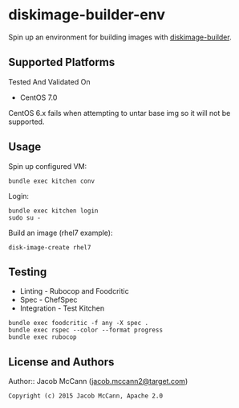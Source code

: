 # diskimage-builder-env

Spin up an environment for building images with [diskimage-builder](https://github.com/openstack/diskimage-builder).

## Supported Platforms

Tested And Validated On
- CentOS 7.0

CentOS 6.x fails when attempting to untar base img so it will not be supported.

## Usage
Spin up configured VM:
```
bundle exec kitchen conv
```

Login:
```
bundle exec kitchen login
sudo su -
```

Build an image (rhel7 example):
```
disk-image-create rhel7
```

## Testing

* Linting - Rubocop and Foodcritic
* Spec - ChefSpec
* Integration - Test Kitchen

```
bundle exec foodcritic -f any -X spec .
bundle exec rspec --color --format progress
bundle exec rubocop
```

## License and Authors

Author:: Jacob McCann (<jacob.mccann2@target.com>)

```text
Copyright (c) 2015 Jacob McCann, Apache 2.0
```
